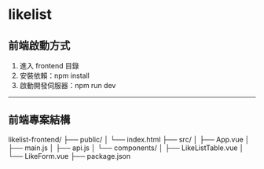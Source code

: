 # likelist

## 前端啟動方式

1. 進入 frontend 目錄
2. 安裝依賴：npm install
3. 啟動開發伺服器：npm run dev

---

## 前端專案結構

likelist-frontend/
├── public/
│   └── index.html
├── src/
│   ├── App.vue
│   ├── main.js
│   ├── api.js
│   └── components/
│       ├── LikeListTable.vue
│       └── LikeForm.vue
├── package.json
